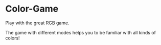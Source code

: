 # Color-Game
Play with the great RGB game.

The game with different modes helps you to be familiar with all kinds of colors!
